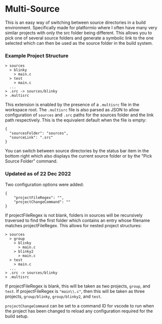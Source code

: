# Multi-Source

This is an easy way of switching between source directories in a build environment. Specifically made for platformio where I often have many very similar projects with only the src folder being different. This allows you to pick one of several source folders and generate a symbolic link to the one selected which can then be used as the source folder in the build system.

### Example Project Structure
```
> sources
  > blinky
    > main.c
  > test
    > main.c
  ...
> .src -> sources/blinky
> .multisrc
```

This extension is enabled by the presence of a `.multisrc` file in the workspace root. The `.multisrc` file is also parsed as JSON to allow configuration of `sources` and `.src` paths for the sources folder and the link path respectively. This is the equivalent default when the file is empty:

```
{
  "sourcesFolder": "sources",
  "sourceLink": ".src"
}
```

You can switch between source directories by the status bar item in the bottom right which also displays the current source folder or by the "Pick Source Folder" command.


### Updated as of 22 Dec 2022

Two configuration options were added:
```
{
	"projectFileRegex": "",
	"projectChangeCommand": ""
}
```
If projectFileRegex is not blank, folders in sources will be recursively traversed to find the first folder which contains an entry whose filename matches projectFileRegex. This allows for nested project structures:
```
> sources
  > group
    > blinky
      > main.c
    > blinky2
      > main.c
  > test
    > main.c
  ...
> .src -> sources/blinky
> .multisrc
```
If projectFileRegex is blank, this will be taken as two projects, `group`, and `test`. If projectFileRegex is `"main\\.c"`, then this will be taken as three projects, `group/blinky`, `group/blinky2`, and `test`.


`projectChangeCommand` can be set to a command ID for vscode to run when the project has been changed to reload any configuration required for the build setup.